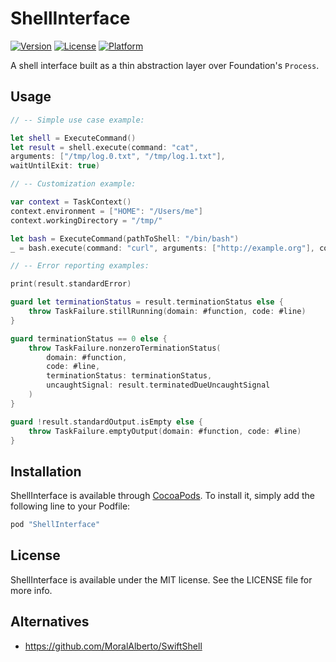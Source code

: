 # ShellInterface

[![Version](https://img.shields.io/cocoapods/v/ShellInterface.svg?style=flat)](http://cocoapods.org/pods/ShellInterface)
[![License](https://img.shields.io/cocoapods/l/ShellInterface.svg?style=flat)](http://cocoapods.org/pods/ShellInterface)
[![Platform](https://img.shields.io/cocoapods/p/ShellInterface.svg?style=flat)](http://cocoapods.org/pods/ShellInterface)

A shell interface built as a thin abstraction layer over Foundation's `Process`.

## Usage

```swift
// -- Simple use case example:

let shell = ExecuteCommand()
let result = shell.execute(command: "cat",
arguments: ["/tmp/log.0.txt", "/tmp/log.1.txt"],
waitUntilExit: true)

// -- Customization example:

var context = TaskContext()
context.environment = ["HOME": "/Users/me"]
context.workingDirectory = "/tmp/"

let bash = ExecuteCommand(pathToShell: "/bin/bash")
_ = bash.execute(command: "curl", arguments: ["http://example.org"], context: context, waitUntilExit:false)

// -- Error reporting examples:

print(result.standardError)

guard let terminationStatus = result.terminationStatus else {
    throw TaskFailure.stillRunning(domain: #function, code: #line)
}

guard terminationStatus == 0 else {
    throw TaskFailure.nonzeroTerminationStatus(
        domain: #function,
        code: #line,
        terminationStatus: terminationStatus,
        uncaughtSignal: result.terminatedDueUncaughtSignal
    )
}

guard !result.standardOutput.isEmpty else {
    throw TaskFailure.emptyOutput(domain: #function, code: #line)
}
```  

## Installation

ShellInterface is available through [CocoaPods](http://cocoapods.org). To install
it, simply add the following line to your Podfile:

```ruby
pod "ShellInterface"
```

## License

ShellInterface is available under the MIT license. See the LICENSE file for more info.

## Alternatives

- <https://github.com/MoralAlberto/SwiftShell>
